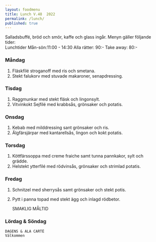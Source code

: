 ```yaml
---
layout: foodmenu
title: Lunch V.48  2022
permalink: /lunch/
published: true
---
```

Salladsbuffé, bröd och smör, kaffe och glass ingår.
Menyn gäller följande tider:  
Lunchtider  Mån-sön:11:00 - 14:30
Alla rätter: 90:- Take away: 80:-
                                
### Måndag
1. Fläskfilé stroganoff med ris och smetana.
2. Stekt falukorv med stuvade makaroner, senapdressing.

### Tisdag
1. Raggmunkar med stekt fläsk och lingonsylt.
2. Vitvinkokt Sejfilé med krabbsås, grönsaker och potatis.

### Onsdag
1. Kebab med milddressing sant grönsaker och ris.
2. Älgfärsjärpar med kantarellsås, lingon och kokt potatis.

### Torsdag
1. Köttfärssoppa med creme fraiche samt tunna pannkakor, sylt och grädde. 
2. Helstekt ytterfilé med rödvinsås, grönsaker och strimlad potatis.

### Fredag  
1. Schnitzel med sherrysås samt grönsaker och stekt potis.
2. Pytt i panna topad med stekt ägg och inlagd rödbetor.
 

     SMAKLIG MÅLTID
  
  ### Lördag & Söndag 
    DAGENS & ALA CARTÈ
    Välkommen
    
       
    

   
    
   
     
